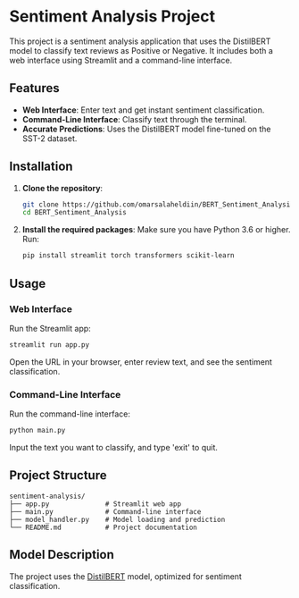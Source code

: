# Sentiment Analysis Project

This project is a sentiment analysis application that uses the DistilBERT model to classify text reviews as Positive or Negative. It includes both a web interface using Streamlit and a command-line interface.

## Features
- **Web Interface**: Enter text and get instant sentiment classification.
- **Command-Line Interface**: Classify text through the terminal.
- **Accurate Predictions**: Uses the DistilBERT model fine-tuned on the SST-2 dataset.

## Installation

1. **Clone the repository**:
   ```bash
   git clone https://github.com/omarsalaheldiin/BERT_Sentiment_Analysis
   cd BERT_Sentiment_Analysis
   ```

2. **Install the required packages**:
   Make sure you have Python 3.6 or higher. Run:
   ```bash
   pip install streamlit torch transformers scikit-learn
   ```

## Usage

### Web Interface
Run the Streamlit app:
```bash
streamlit run app.py
```
Open the URL in your browser, enter review text, and see the sentiment classification.

### Command-Line Interface
Run the command-line interface:
```bash
python main.py
```
Input the text you want to classify, and type 'exit' to quit.

## Project Structure
```
sentiment-analysis/
├── app.py              # Streamlit web app
├── main.py             # Command-line interface
├── model_handler.py    # Model loading and prediction
└── README.md           # Project documentation
```

## Model Description
The project uses the [DistilBERT](https://huggingface.co/distilbert-base-uncased-finetuned-sst-2-english) model, optimized for sentiment classification.

